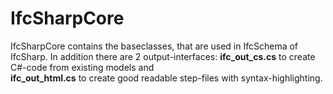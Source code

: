 ﻿<!-- IfcSharp-documentation, Copyright (c) 2020, Bernhard Simon Bock, Friedrich Eder, MIT License (see https://github.com/IfcSharp/IfcSharpLibrary/tree/master/Licence) --->

# IfcSharpCore

IfcSharpCore contains the baseclasses, that are used in IfcSchema of IfcSharp.
In addition there are 2 output-interfaces:
**ifc_out_cs.cs** to create  C#-code from existing models and<br/>
**ifc_out_html.cs** to create good readable step-files with syntax-highlighting.

